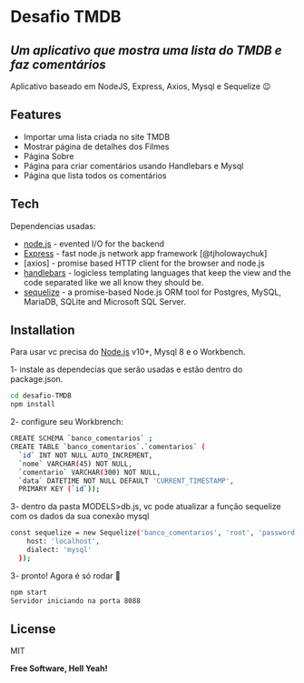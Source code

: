 # Desafio TMDB
## _Um aplicativo que mostra uma lista do TMDB e faz comentários_

Aplicativo baseado em NodeJS, Express, Axios, Mysql e Sequelize 😉

## Features

- Importar uma lista criada no site TMDB
- Mostrar página de detalhes dos Filmes
- Página Sobre
- Página para criar comentários usando Handlebars e Mysql
- Página que lista todos os comentários


## Tech

Dependencias usadas:

- [node.js] - evented I/O for the backend
- [Express] - fast node.js network app framework [@tjholowaychuk]
- [axios] - promise based HTTP client for the browser and node.js
- [handlebars] - logicless templating languages that keep the view and the code separated like we all know they should be.
- [sequelize] - a promise-based Node.js ORM tool for Postgres, MySQL, MariaDB, SQLite and Microsoft SQL Server. 


## Installation

Para usar vc precisa do [Node.js](https://nodejs.org/) v10+, Mysql 8 e o Workbench.

1- instale as dependecias que serão usadas e estão dentro do package.json.

```sh
cd desafio-TMDB
npm install
```

2- configure seu Workbrench:

```sh
CREATE SCHEMA `banco_comentarios` ;
CREATE TABLE `banco_comentarios`.`comentarios` (
  `id` INT NOT NULL AUTO_INCREMENT,
  `nome` VARCHAR(45) NOT NULL,
  `comentario` VARCHAR(300) NOT NULL,
  `data` DATETIME NOT NULL DEFAULT 'CURRENT_TIMESTAMP',
  PRIMARY KEY (`id`));
```
3- dentro da pasta MODELS>db.js, vc pode atualizar a função sequelize com os dados da sua conexão mysql

```sh
const sequelize = new Sequelize('banco_comentarios', 'root', 'password', {
    host: 'localhost',
    dialect: 'mysql'
  });
```

3- pronto! Agora é só rodar 🎉
```sh
npm start
Servidor iniciando na porta 8088
```

## License

MIT

**Free Software, Hell Yeah!**

[//]: # (These are reference links used in the body of this note and get stripped out when the markdown processor does its job. There is no need to format nicely because it shouldn't be seen. Thanks SO - http://stackoverflow.com/questions/4823468/store-comments-in-markdown-syntax)

   [node.js]: <http://nodejs.org>
   [express]: <http://expressjs.com>
   [axio]: <https://axios-http.com/docs/intro>
   [handlebars]: <https://handlebarsjs.com/>
   [sequelize]: <https://sequelize.org/>


